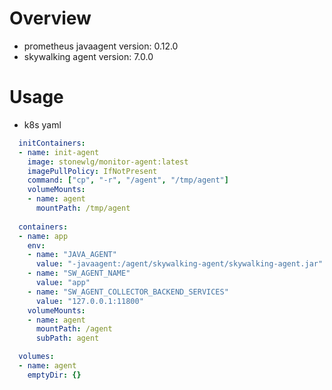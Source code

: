 # Overview
- prometheus javaagent version: 0.12.0
- skywalking agent version: 7.0.0

# Usage

- k8s yaml

```yaml
  initContainers:
  - name: init-agent
    image: stonewlg/monitor-agent:latest
    imagePullPolicy: IfNotPresent
    command: ["cp", "-r", "/agent", "/tmp/agent"]
    volumeMounts:
    - name: agent
      mountPath: /tmp/agent
  
  containers:
  - name: app
    env:
    - name: "JAVA_AGENT"
      value: "-javaagent:/agent/skywalking-agent/skywalking-agent.jar"
    - name: "SW_AGENT_NAME"
      value: "app"
    - name: "SW_AGENT_COLLECTOR_BACKEND_SERVICES"
      value: "127.0.0.1:11800"  
    volumeMounts:
    - name: agent
      mountPath: /agent
      subPath: agent  

  volumes:
  - name: agent
    emptyDir: {}

```